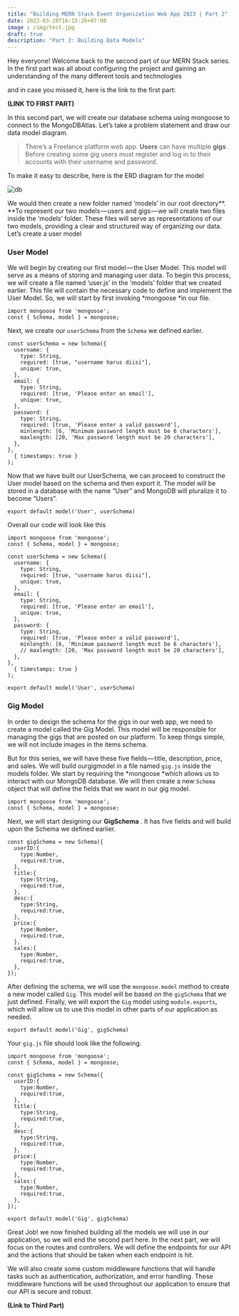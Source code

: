 ```yaml
---
title: "Building MERN Stack Event Organization Web App 2023 | Part 2"
date: 2023-03-28T16:15:26+07:00
image : /img/test.jpg
draft: true
description: "Part 2: Building Data Models"
---
```

Hey everyone! Welcome back to the second part of our MERN Stack series. In the first part was all about configuring the project and gaining an understanding of the many different tools and technologies

and in case you missed it, here is the link to the first part:

**(LINK TO FIRST PART)**

In this second part, we will create our database schema using mongoose to connect to the MongoDBAtlas. Let’s take a problem statement and draw our data model diagram.

> There’s a Freelance platform web app. **Users** can have multiple  **gigs** . Before creating some gig users must register and log in to their accounts with their username and password.

To make it easy to describe, here is the ERD diagram for the model

![db](/img/MERN-Part-2/db.png)


We would then create a new folder named ‘models’ in our root directory**. **To represent our two models — users and gigs — we will create two files inside the ‘models’ folder. These files will serve as representations of our two models, providing a clear and structured way of organizing our data. Let’s create a user  model

### User Model

We will begin by creating our first model — the User Model. This model will serve as a means of storing and managing user data. To begin this process, we will create a file named ‘user.js’ in the ‘models’ folder that we created earlier. This file will contain the necessary code to define and implement the User Model. So, we will start by first invoking *mongoose *in our file.

```
import mongoose from 'mongoose';
const { Schema, model } = mongoose;
```

Next, we create our `userSchema` from the `Schema` we defined earlier.

```
const userSchema = new Schema({
  username: {
    type: String,
    required: [true, "username harus diisi"],
    unique: true,
  },
  email: {
    type: String,
    required: [true, 'Please enter an email'],
    unique: true,
  },
  password: {
    type: String,
    required: [true, 'Please enter a valid password'],
    minlength: [6, 'Minimum password length must be 6 characters'],
    maxlength: [20, 'Max password length must be 20 characters'],
  },
},
  { timestamps: true }
);
```

Now that we have built our UserSchema, we can proceed to construct the User model based on the schema and then export it. The model will be stored in a database with the name “User” and MongoDB will pluralize it to become “Users”.

```
export default model('User', userSchema)
```

Overall our code will look like this

```
import mongoose from 'mongoose';
const { Schema, model } = mongoose;

const userSchema = new Schema({
  username: {
    type: String,
    required: [true, "username harus diisi"],
    unique: true,
  },
  email: {
    type: String,
    required: [true, 'Please enter an email'],
    unique: true,
  },
  password: {
    type: String,
    required: [true, 'Please enter a valid password'],
    minlength: [6, 'Minimum password length must be 6 characters'],
    // maxlength: [20, 'Max password length must be 20 characters'],
  },
},
  { timestamps: true }
);

export default model('User', userSchema)
```

### Gig Model

In order to design the schema for the gigs in our web app, we need to create a model called the Gig Model. This model will be responsible for managing the gigs that are posted on our platform. To keep things simple, we will not include images in the items schema.

But for this series, we will have these five fields — title, description, price, and sales. We will build ourgigmodel in a file named `gig.js` inside the models folder. We start by requiring the *mongoose *which allows us to interact with our MongoDB database. We will then create a new `Schema` object that will define the fields that we want in our gig model.

```
import mongoose from 'mongoose';
const { Schema, model } = mongoose;
```

Next, we will start designing our  **GigSchema** . It has five fields and will build upon the Schema we defined earlier.

```
const gigSchema = new Schema({
  userID:{
    type:Number,
    required:true,
  },
  title:{
    type:String,
    required:true,
  },
  desc:{
    type:String,
    required:true,
  },
  price:{
    type:Number,
    required:true,
  },
  sales:{
    type:Number,
    required:true,
  },
});
```

After defining the schema, we will use the `mongoose.model` method to create a new model called `Gig`. This model will be based on the `gigSchema` that we just defined. Finally, we will export the `Gig` model using `module.exports`, which will allow us to use this model in other parts of our application as needed.

```
export default model('Gig', gigSchema)
```

Your `gig.js` file should look like the following.

```
import mongoose from 'mongoose';
const { Schema, model } = mongoose;

const gigSchema = new Schema({
  userID:{
    type:Number,
    required:true,
  },
  title:{
    type:String,
    required:true,
  },
  desc:{
    type:String,
    required:true,
  },
  price:{
    type:Number,
    required:true,
  },
  sales:{
    type:Number,
    required:true,
  },
});

export default model('Gig', gigSchema)
```

Great Job! we now finished building all the models we will use in our application, so we will end the second part here. In the next part, we will focus on the routes and controllers. We will define the endpoints for our API and the actions that should be taken when each endpoint is hit.

We will also create some custom middleware functions that will handle tasks such as authentication, authorization, and error handling. These middleware functions will be used throughout our application to ensure that our API is secure and robust.

**(Link to Third Part)**
